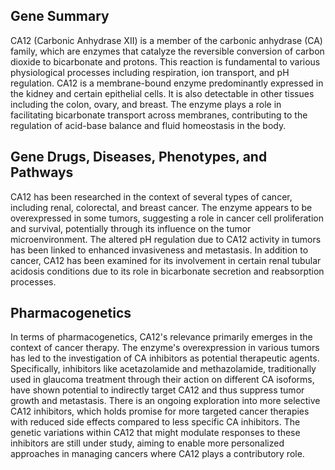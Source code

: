 ## Gene Summary
CA12 (Carbonic Anhydrase XII) is a member of the carbonic anhydrase (CA) family, which are enzymes that catalyze the reversible conversion of carbon dioxide to bicarbonate and protons. This reaction is fundamental to various physiological processes including respiration, ion transport, and pH regulation. CA12 is a membrane-bound enzyme predominantly expressed in the kidney and certain epithelial cells. It is also detectable in other tissues including the colon, ovary, and breast. The enzyme plays a role in facilitating bicarbonate transport across membranes, contributing to the regulation of acid-base balance and fluid homeostasis in the body.

## Gene Drugs, Diseases, Phenotypes, and Pathways
CA12 has been researched in the context of several types of cancer, including renal, colorectal, and breast cancer. The enzyme appears to be overexpressed in some tumors, suggesting a role in cancer cell proliferation and survival, potentially through its influence on the tumor microenvironment. The altered pH regulation due to CA12 activity in tumors has been linked to enhanced invasiveness and metastasis. In addition to cancer, CA12 has been examined for its involvement in certain renal tubular acidosis conditions due to its role in bicarbonate secretion and reabsorption processes.

## Pharmacogenetics
In terms of pharmacogenetics, CA12's relevance primarily emerges in the context of cancer therapy. The enzyme's overexpression in various tumors has led to the investigation of CA inhibitors as potential therapeutic agents. Specifically, inhibitors like acetazolamide and methazolamide, traditionally used in glaucoma treatment through their action on different CA isoforms, have shown potential to indirectly target CA12 and thus suppress tumor growth and metastasis. There is an ongoing exploration into more selective CA12 inhibitors, which holds promise for more targeted cancer therapies with reduced side effects compared to less specific CA inhibitors. The genetic variations within CA12 that might modulate responses to these inhibitors are still under study, aiming to enable more personalized approaches in managing cancers where CA12 plays a contributory role.
